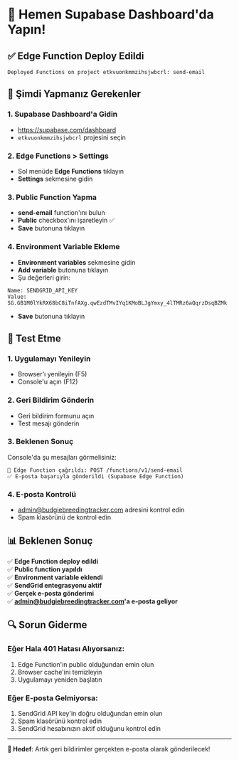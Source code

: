 # 🚀 Hemen Supabase Dashboard'da Yapın!

## ✅ Edge Function Deploy Edildi
```
Deployed Functions on project etkvuonkmmzihsjwbcrl: send-email
```

## 🔧 Şimdi Yapmanız Gerekenler

### 1. Supabase Dashboard'a Gidin
- https://supabase.com/dashboard
- `etkvuonkmmzihsjwbcrl` projesini seçin

### 2. Edge Functions > Settings
- Sol menüde **Edge Functions** tıklayın
- **Settings** sekmesine gidin

### 3. Public Function Yapma
- **send-email** function'ını bulun
- **Public** checkbox'ını işaretleyin ✅
- **Save** butonuna tıklayın

### 4. Environment Variable Ekleme
- **Environment variables** sekmesine gidin
- **Add variable** butonuna tıklayın
- Şu değerleri girin:

```
Name: SENDGRID_API_KEY
Value: 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
```

- **Save** butonuna tıklayın

## 🧪 Test Etme

### 1. Uygulamayı Yenileyin
- Browser'ı yenileyin (F5)
- Console'u açın (F12)

### 2. Geri Bildirim Gönderin
- Geri bildirim formunu açın
- Test mesajı gönderin

### 3. Beklenen Sonuç
Console'da şu mesajları görmelisiniz:
```
📧 Edge Function çağrıldı: POST /functions/v1/send-email
✅ E-posta başarıyla gönderildi (Supabase Edge Function)
```

### 4. E-posta Kontrolü
- admin@budgiebreedingtracker.com adresini kontrol edin
- Spam klasörünü de kontrol edin

## 📊 Beklenen Sonuç

✅ **Edge Function deploy edildi**  
✅ **Public function yapıldı**  
✅ **Environment variable eklendi**  
✅ **SendGrid entegrasyonu aktif**  
✅ **Gerçek e-posta gönderimi**  
✅ **admin@budgiebreedingtracker.com'a e-posta geliyor**  

## 🔍 Sorun Giderme

### Eğer Hala 401 Hatası Alıyorsanız:
1. Edge Function'ın public olduğundan emin olun
2. Browser cache'ini temizleyin
3. Uygulamayı yeniden başlatın

### Eğer E-posta Gelmiyorsa:
1. SendGrid API key'in doğru olduğundan emin olun
2. Spam klasörünü kontrol edin
3. SendGrid hesabınızın aktif olduğunu kontrol edin

---

**🎯 Hedef**: Artık geri bildirimler gerçekten e-posta olarak gönderilecek! 